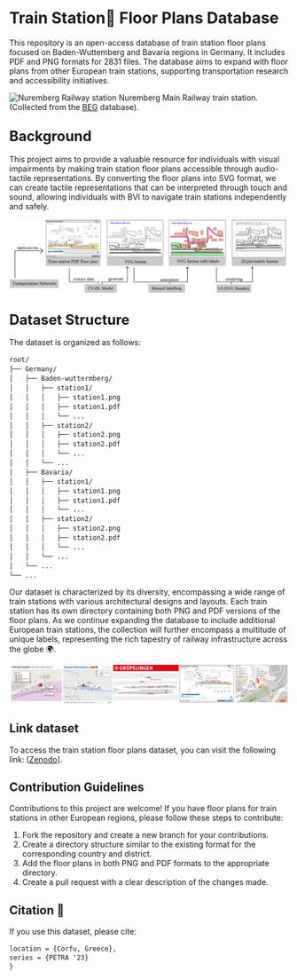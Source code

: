 # Train Station🚉 Floor Plans Database



This repository is an open-access database of train station floor plans focused on Baden-Wuttemberg and Bavaria regions in Germany. It includes PDF and PNG formats for 2831 files. The database aims to expand with floor plans from other European train stations, supporting transportation research and accessibility initiatives.

![Nuremberg Railway station](banner-min.png) Nuremberg Main Railway train station. (Collected from the [BEG](https://www.bayern-fahrplan.de/de/zusaetzliche-informationen/stationsdatenbank) database). 

## <span style="font-size:larger;">**Background**</span>
This project aims to provide a valuable resource for individuals with visual impairments by making train station floor plans accessible through audio-tactile representations. By converting the floor plans into SVG format, we can create tactile representations that can be interpreted through touch and sound, allowing individuals with BVI to navigate train stations independently and safely.

![Project workflow](workflow.png)


## <span style="font-size:larger;">**Dataset Structure**</span>

The dataset is organized as follows:

```markdown
root/
├── Germany/
│   ├── Baden-wuttermberg/
│   │   ├── station1/
│   │   │   ├── station1.png
│   │   │   ├── station1.pdf
│   │   │   └── ...
│   │   ├── station2/
│   │   │   ├── station2.png
│   │   │   ├── station2.pdf
│   │   │   └── ...
│   │   └── ...
│   ├── Bavaria/
│   │   ├── station1/
│   │   │   ├── station1.png
│   │   │   ├── station1.pdf
│   │   │   └── ...
│   │   ├── station2/
│   │   │   ├── station2.png
│   │   │   ├── station2.pdf
│   │   │   └── ...
│   │   └── ...
│   └── ...
└── ...
```



Our dataset is characterized by its diversity, encompassing a wide range of train stations with various architectural designs and layouts. Each train station has its own directory containing both PNG and PDF versions of the floor plans. As we continue expanding the database to include additional European train stations, the collection will further encompass a multitude of unique labels, representing the rich tapestry of railway infrastructure across the globe 🌍.

![Nuremberg Railway station](examplesTS.png)

## Link dataset

To access the train station floor plans dataset, you can visit the following link: [[Zenodo](https://drive.google.com/drive/folders/1mb3frqlO70MktOJYpr-8I_btsUQ_3VbI)].

## Contribution Guidelines
Contributions to this project are welcome! If you have floor plans for train stations in other European regions, please follow these steps to contribute:

1. Fork the repository and create a new branch for your contributions.
2. Create a directory structure similar to the existing format for the corresponding country and district.
3. Add the floor plans in both PNG and PDF formats to the appropriate directory.
4. Create a pull request with a clear description of the changes made.

     
## Citation :page_with_curl:
If you use this dataset, please cite:
```
location = {Corfu, Greece},
series = {PETRA '23}
}
